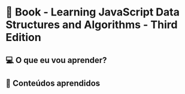 # 📒 Book - Learning JavaScript Data Structures and Algorithms - Third Edition

## 💻 O que eu vou aprender?

## 📌 Conteúdos aprendidos


